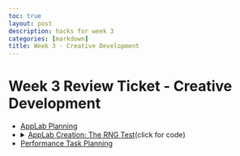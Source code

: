 ```yaml
---
toc: true
layout: post
description: hacks for week 3
categories: [markdown]
title: Week 3 - Creative Development
---
```

# Week 3 Review Ticket - Creative Development

<ul>
    <li><a href="https://aidenhuynh.github.io/CS_Swag/markdown/2022/09/10/Week_3_AppLab_Planning.html">AppLab Planning</a></li>
    <li>
        <details closed>
            <summary><a href="https://studio.code.org/projects/applab/yU8LG9QW2WGsZCOJyzN9Po7YpE_wjN2Whpd_ieSEiX8">AppLab Creation: The RNG Test</a>(click for code)</summary>
            <blockquote>
                <code>
            function Code() {
  hideElement("buttonContinue");
  hideElement("buttonRestart");
  hideElement("textTitle");
  var ans1 = "nothing";
  var ans2 = "nothing";
  var ans3 = "nothing";
  var ans4 = "nothing";
  var socialCredit = 0;
  var ans = 0;
  setText("textScore", "Score: 0");
  function Correctans() {
    Hidebuttons();
    setScreen("screenCorrect");
    showElement("buttonContinue");
    socialCredit += 15;
    Questions();
    setText("textScore", "Score: "+socialCredit);
  }
  function Incorrectans() {
    Hidebuttons();
    setScreen("screenIncorrect");
    showElement("buttonRestart");
    socialCredit = "-30,000,000";
    onEvent("buttonRestart", "click", function( ) {
       Code();
    });
  }
  function Questioncheck() {
    onEvent("buttonTL", "click", function( ) {
      if (ans1 === "correct") {
        Correctans();
      } else {
        Incorrectans();
      }
    });
    onEvent("buttonTR", "click", function( ) {
      if (ans2 === "correct") {
        Correctans();
      } else {
        Incorrectans();
      }
    });
    onEvent("buttonBL", "click", function( ) {
      if (ans3 === "correct") {
        Correctans();
      } else {
        Incorrectans();
      }
    });
    onEvent("buttonBR", "click", function( ) {
      if (ans4 === "correct") {
        Correctans();
      } else {
        Incorrectans();
      }
    });
  }
  function Randomans() {
    ans = randomNumber(0, 3);
    if (ans === 0) {
      ans1 = "correct";
      ans2 = "incorrect";
      ans3 = "incorrect";
      ans4 = "incorrect";
    } else if (ans === 1) {
      ans2 = "correct";
      ans1 = "incorrect";
      ans3 = "incorrect";
      ans4 = "incorrect";
    } else if (ans === 2) {
      ans3 = "correct";
      ans1 = "incorrect";
      ans2 = "incorrect";
      ans4 = "incorrect";
    } else {
      ans4 = "correct";
      ans1 = "incorrect";
      ans2 = "incorrect";
      ans3 = "incorrect";
    }
  }
  function Showbuttons() {
    setScreen("screenQuestions");
    showElement("buttonTL");
    showElement("buttonTR");
    showElement("buttonBL");
    showElement("buttonBR");
    showElement("boxQuestions");
    setPosition("buttonTL", 6, 275, 150, 70);
    setPosition("buttonTR", 164, 275, 150, 70);
    setPosition("buttonBL", 6, 353, 150, 70);
    setPosition("buttonBR", 164, 353, 150, 70);
    setPosition("boxQuestions", 30, 30, 260, 130);
  }
  function Showstart() {
    setScreen("screenStart");
    showElement("buttonStart");
    showElement("textTitle");
  }
  function Hidestart() {
    hideElement("buttonStart");
    hideElement("textTitle");
  }
  function Hidebuttons() {
    hideElement("buttonTL");
    hideElement("buttonTR");
    hideElement("buttonBL");
    hideElement("buttonBR");
    hideElement("boxQuestions");
  }
  function Questions() {
    if (socialCredit === 0) {
      setText("boxQuestions", "Heads or Tails?");
      setText("buttonTL", "Heads");
      setText("buttonTR", "Tails");
      setText("buttonBL", "Both");
      setText("buttonBR", "Neither");
      var x = randomNumber(0, 1);
      if (x === 0) {
        ans1 = "correct";
      } else if (x === 1) {
        ans2 = "correct";
      }
      Questioncheck();
    } else if (socialCredit === 15) {
      Randomans();
      onEvent("buttonContinue", "click", function() {
        hideElement("buttonContinue");
        Showbuttons();
        setText("boxQuestions", "Pick a number 1 - 4");
        setText("buttonTL", "1");
        setText("buttonTR", "2");
        setText("buttonBL", "3");
        setText("buttonBR", "4");
      });
    } else if (socialCredit === 30) {
      Randomans();
      onEvent("buttonContinue", "click", function() {
        hideElement("buttonContinue");
        Showbuttons();
        setText("boxQuestions", "Which is correct?");
        setText("buttonTL", "This one");
        setText("buttonTR", "This one");
        setText("buttonBL", "This one");
        setText("buttonBR", "This one");
      });
    } else {
      setScreen("screenVicroy");
    }
  }
  Showstart();
  Hidebuttons();
  onEvent("buttonStart", "click", function( ) {
    Showbuttons();
    Hidestart();
    Questions();
  });
}
Code();
                </code>
            </blockquote>
        </details>
    </li>
    <li><a href="https://aidenhuynh.github.io/CS_Swag/jupyter/markdown/2022/09/10/Create_Task_Planning.html">Performance Task Planning</a></li>
</ul>